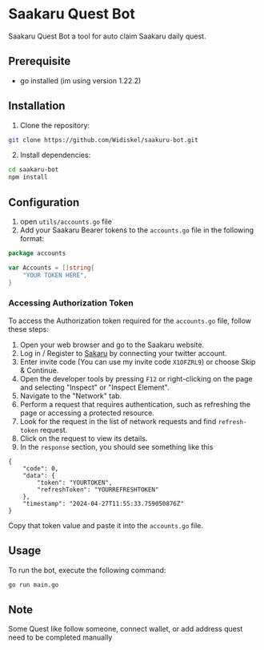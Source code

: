 # Saakaru Quest Bot

Saakaru Quest Bot a tool for auto claim Saakaru daily quest.


## Prerequisite
- go installed (im using version 1.22.2)


## Installation

1. Clone the repository:

```bash
git clone https://github.com/Widiskel/saakuru-bot.git
```

2. Install dependencies:

```bash
cd saakaru-bot
npm install
```

## Configuration

1. open `utils/accounts.go` file
2. Add your Saakaru Bearer tokens to the `accounts.go` file in the following format:

```go
package accounts

var Accounts = []string{
	"YOUR TOKEN HERE",
}

```

### Accessing Authorization Token

To access the Authorization token required for the `accounts.go` file, follow these steps:

1. Open your web browser and go to the Saakaru website.
2. Log in / Register to [Sakaru](https://gainz.saakuru.com/dashboard) by connecting your twitter account.
3. Enter invite code (You can use my invite code `X1OFZRL9`) or choose Skip & Continue.
4. Open the developer tools by pressing `F12` or right-clicking on the page and selecting "Inspect" or "Inspect Element".
5. Navigate to the "Network" tab.
6. Perform a request that requires authentication, such as refreshing the page or accessing a protected resource.
7. Look for the request in the list of network requests and find `refresh-token` request.
8. Click on the request to view its details.
9. In the `response` section, you should see something like this

```
{
    "code": 0,
    "data": {
        "token": "YOURTOKEN",
        "refreshToken": "YOURREFRESHTOKEN"
    },
    "timestamp": "2024-04-27T11:55:33.759050876Z"
}
```

Copy that token value and paste it into the `accounts.go` file.

## Usage

To run the bot, execute the following command:

```bash
go run main.go
```

## Note

Some Quest like follow someone, connect wallet, or add address quest need to be completed manually
